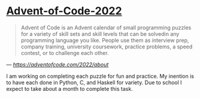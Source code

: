 # [Advent-of-Code-2022](https://adventofcode.com/2022/)

> Advent of Code is an Advent calendar of small programming puzzles for a variety of skill sets and skill levels that can be solvedin any programming language you like. People use them as interview prep, company training, university coursework, practice problems, a speed contest, or to challenge each other. 

&mdash; <cite>https://adventofcode.com/2022/about</cite>

I am working on completing each puzzle for fun and practice. My inention is to have each done in Python, C, and Haskell for variety. Due to school I expect to take about a month to complete this task.